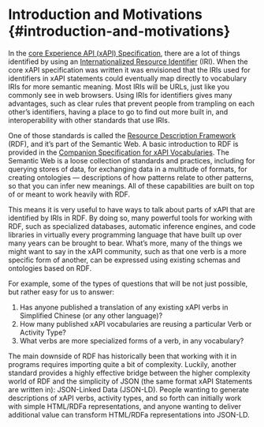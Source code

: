 # Introduction and Motivations {#introduction-and-motivations}

In the [core Experience API (xAPI) Specification](https://github.com/adlnet/xAPI-Spec), there are a lot of things identified by using an [Internationalized Resource Identifier](https://en.wikipedia.org/wiki/Internationalized_resource_identifier) (IRI). When the core xAPI specification was written it was envisioned that the IRIs used for identifiers in xAPI statements could eventually map directly to vocabulary IRIs for more semantic meaning. Most IRIs will be URLs, just like you commonly see in web browsers. Using IRIs for identifiers gives many advantages, such as clear rules that prevent people from trampling on each other’s identifiers, having a place to go to find out more built in, and interoperability with other standards that use IRIs.

One of those standards is called the [Resource Description Framework](https://en.wikipedia.org/wiki/Resource_Description_Framework) (RDF), and it’s part of the Semantic Web. A basic introduction to RDF is provided in the [Companion Specification for xAPI Vocabularies](https://docs.google.com/document/d/1SmyEu5qxTdun-BVNoznhbInKXZ5xLKYp_49qyXa0Lqc/edit?pref=2&pli=1#heading=h.ncekdusza4rh). The Semantic Web is a loose collection of standards and practices, including for querying stores of data, for exchanging data in a multitude of formats, for creating ontologies — descriptions of how patterns relate to other patterns, so that you can infer new meanings. All of these capabilities are built on top of or meant to work heavily with RDF.

This means it is very useful to have ways to talk about parts of xAPI that are identified by IRIs in RDF. By doing so, many powerful tools for working with RDF, such as specialized databases, automatic inference engines, and code libraries in virtually every programming language that have built up over many years can be brought to bear. What’s more, many of the things we might want to say in the xAPI community, such as that one verb is a more specific form of another, can be expressed using existing schemas and ontologies based on RDF.

For example, some of the types of questions that will be not just possible, but rather easy for us to answer:

1.  Has anyone published a translation of any existing xAPI verbs in Simplified Chinese (or any other language)?
2.  How many published xAPI vocabularies are reusing a particular Verb or Activity Type?
3.  What verbs are more specialized forms of a verb, in any vocabulary?

The main downside of RDF has historically been that working with it in programs requires importing quite a bit of complexity. Luckily, another standard provides a highly effective bridge between the higher complexity world of RDF and the simplicity of JSON (the same format xAPI Statements are written in): JSON-Linked Data (JSON-LD). People wanting to generate descriptions of xAPI verbs, activity types, and so forth can initially work with simple HTML/RDFa representations, and anyone wanting to deliver additional value can transform HTML/RDFa representations into JSON-LD.